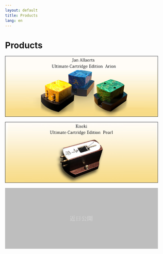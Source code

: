 ```yaml
---
layout: default
title: Products
lang: en
---
```



# Products


[![Cartridge 1](/assets/products/cartridge1.png)](/en/products/cartridge1.html)

[![Cartridge 2](/assets/products/cartridge2.png)](/en/products/kiseki.html)

![Cartridge 3](/assets/products/not-tappable-box.png)
